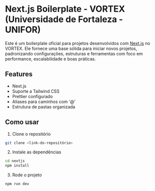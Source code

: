 # Next.js Boilerplate - VORTEX (Universidade de Fortaleza - UNIFOR)

Este é um boilerplate oficial para projetos desenvolvidos com [Next.js](https://nextjs.org/) no VORTEX. Ele fornece uma base sólida para iniciar novos projetos, padronizando configurações, estruturas e ferramentas com foco em performance, escalabilidade e boas práticas.

## Features

- Next.js
- Suporte a Tailwind CSS
- Prettier configurado
- Aliases para caminhos com '@'
- Estrutura de pastas organizada

## Como usar

1. Clone o repositório

```bash
git clone <link-do-repositório>
```

2. Instale as dependências

```bash
cd nextjs
npm install
```

3. Rode o projeto

```bash
npm run dev
```
